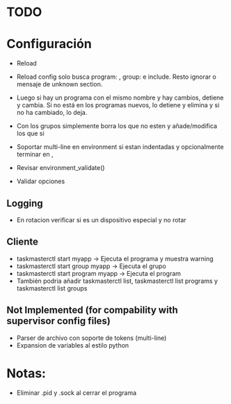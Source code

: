 # TODO

# Configuración

- Reload

- Reload config solo busca program: , group: e include. Resto ignorar o mensaje de unknown section.
- Luego si hay un programa con el mismo nombre y hay cambios, detiene y cambia. Si no está en los programas nuevos, lo detiene y elimina y si no ha cambiado, lo deja.
- Con los grupos simplemente borra los que no esten y añade/modifica los que si

- Soportar multi-line en environment si estan indentadas y opcionalmente terminar en ,
- Revisar environment_validate()
- Validar opciones

## Logging

- En rotacion verificar si es un dispositivo especial y no rotar

## Cliente

- taskmasterctl start myapp → Ejecuta el programa y muestra warning
- taskmasterctl start group myapp → Ejecuta el grupo
- taskmasterctl start program myapp → Ejecuta el program
- También podria añadir taskmasterctl list, taskmasterctl list programs y taskmasterctl list groups

## Not Implemented (for compability with supervisor config files)

- Parser de archivo con soporte de tokens (multi-line)
- Expansion de variables al estilo python

# Notas:

- Eliminar .pid y .sock al cerrar el programa
